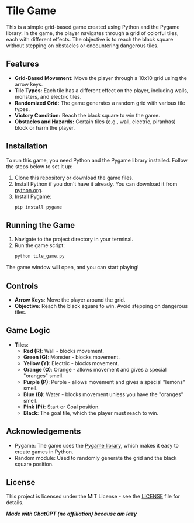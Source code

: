 # Tile Game

This is a simple grid-based game created using Python and the Pygame library. In the game, the player navigates through a grid of colorful tiles, each with different effects. The objective is to reach the black square without stepping on obstacles or encountering dangerous tiles.

## Features

- **Grid-Based Movement:** Move the player through a 10x10 grid using the arrow keys.
- **Tile Types:** Each tile has a different effect on the player, including walls, monsters, and electric tiles.
- **Randomized Grid:** The game generates a random grid with various tile types.
- **Victory Condition:** Reach the black square to win the game.
- **Obstacles and Hazards:** Certain tiles (e.g., wall, electric, piranhas) block or harm the player.

## Installation

To run this game, you need Python and the Pygame library installed. Follow the steps below to set it up:

1. Clone this repository or download the game files.
2. Install Python if you don't have it already. You can download it from [python.org](https://www.python.org/downloads/).
3. Install Pygame:
    ```bash
    pip install pygame
    ```

## Running the Game

1. Navigate to the project directory in your terminal.
2. Run the game script:
    ```bash
    python tile_game.py
    ```

The game window will open, and you can start playing!

## Controls

- **Arrow Keys**: Move the player around the grid.
- **Objective**: Reach the black square to win. Avoid stepping on dangerous tiles.

## Game Logic

- **Tiles**:
  - **Red (R)**: Wall - blocks movement.
  - **Green (G)**: Monster - blocks movement.
  - **Yellow (Y)**: Electric - blocks movement.
  - **Orange (O)**: Orange - allows movement and gives a special "oranges" smell.
  - **Purple (P)**: Purple - allows movement and gives a special "lemons" smell.
  - **Blue (B)**: Water - blocks movement unless you have the "oranges" smell.
  - **Pink (Pi)**: Start or Goal position.
  - **Black**: The goal tile, which the player must reach to win.

## Acknowledgements

- Pygame: The game uses the [Pygame library](https://www.pygame.org/), which makes it easy to create games in Python.
- Random module: Used to randomly generate the grid and the black square position.

## License

This project is licensed under the MIT License - see the [LICENSE](LICENSE) file for details.

***Made with ChatGPT (no affiliation) because am lazy***
